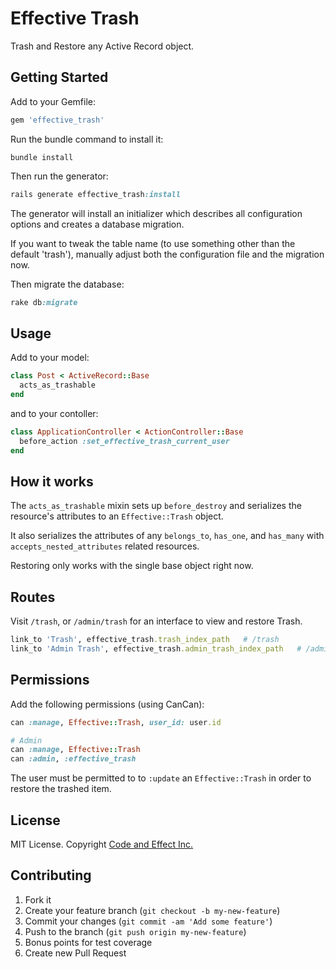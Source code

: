 # Effective Trash

Trash and Restore any Active Record object.

## Getting Started

Add to your Gemfile:

```ruby
gem 'effective_trash'
```

Run the bundle command to install it:

```console
bundle install
```

Then run the generator:

```ruby
rails generate effective_trash:install
```

The generator will install an initializer which describes all configuration options and creates a database migration.

If you want to tweak the table name (to use something other than the default 'trash'), manually adjust both the configuration file and the migration now.

Then migrate the database:

```ruby
rake db:migrate
```

## Usage

Add to your model:

```ruby
class Post < ActiveRecord::Base
  acts_as_trashable
end
```

and to your contoller:

```ruby
class ApplicationController < ActionController::Base
  before_action :set_effective_trash_current_user
end
```

## How it works

The `acts_as_trashable` mixin sets up `before_destroy` and serializes the resource's attributes to an `Effective::Trash` object.

It also serializes the attributes of any `belongs_to`, `has_one`, and `has_many` with `accepts_nested_attributes` related resources.

Restoring only works with the single base object right now.

## Routes

Visit `/trash`, or `/admin/trash` for an interface to view and restore Trash.

```ruby
link_to 'Trash', effective_trash.trash_index_path   # /trash
link_to 'Admin Trash', effective_trash.admin_trash_index_path   # /admin/trash
```

## Permissions

Add the following permissions (using CanCan):

```ruby
can :manage, Effective::Trash, user_id: user.id

# Admin
can :manage, Effective::Trash
can :admin, :effective_trash
```

The user must be permitted to to `:update` an `Effective::Trash` in order to restore the trashed item.

## License

MIT License.  Copyright [Code and Effect Inc.](http://www.codeandeffect.com/)

## Contributing

1. Fork it
2. Create your feature branch (`git checkout -b my-new-feature`)
3. Commit your changes (`git commit -am 'Add some feature'`)
4. Push to the branch (`git push origin my-new-feature`)
5. Bonus points for test coverage
6. Create new Pull Request

